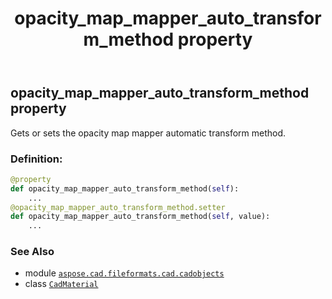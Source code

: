 ﻿---
title: opacity_map_mapper_auto_transform_method property
second_title: Aspose.CAD for Python via .NET API References
description: 
type: docs
weight: 730
url: /python-net/aspose.cad.fileformats.cad.cadobjects/cadmaterial/opacity_map_mapper_auto_transform_method/
is_root: false
---

## opacity_map_mapper_auto_transform_method property


Gets or sets the opacity map mapper automatic transform method.
### Definition:
```python
@property
def opacity_map_mapper_auto_transform_method(self):
    ...
@opacity_map_mapper_auto_transform_method.setter
def opacity_map_mapper_auto_transform_method(self, value):
    ...
```

### See Also
* module [`aspose.cad.fileformats.cad.cadobjects`](../../)
* class [`CadMaterial`](/cad/python-net/aspose.cad.fileformats.cad.cadobjects/cadmaterial)
